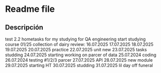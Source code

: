 # Readme file
## Descripción 
test 2.2
hometasks for my studying for QA engineering 
start studying course 01/25
collection of dairy review:
16.07.2025
17.07.2025
18.07.2025
19.07.2025
20.07.2025 practice
22.07.2025 unit new
23.07.2025 tasks studding 
24.07.2025 starting working on parcer of data
25.07.2024 coding
26.07.2024 testing #1/2/3 parcer
27.07.2025 API
28.07.2025 new module
29.07.2025 starting HT
30.07.2025 studding 
31.07.2025 lil day off funeral
